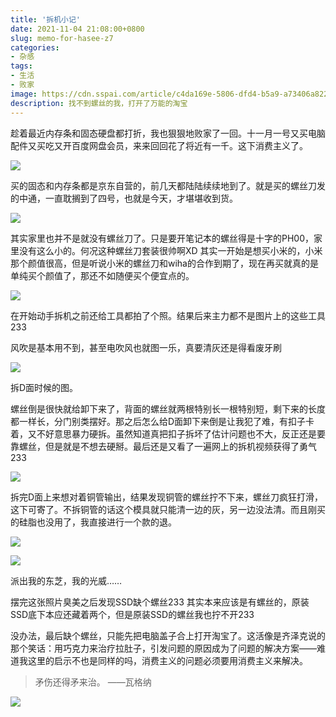```yaml
---
title: '拆机小记'
date: 2021-11-04 21:08:00+0800
slug: memo-for-hasee-z7
categories:
- 杂感
tags:
- 生活
- 败家
image: https://cdn.sspai.com/article/c4da169e-5806-dfd4-b5a9-a73406a822ba.jpg?imageMogr2/auto-orient/quality/95/thumbnail/!1420x708r/gravity/Center/crop/1420x708/interlace/1
description: 找不到螺丝的我，打开了万能的淘宝
---
```


趁着最近内存条和固态硬盘都打折，我也狠狠地败家了一回。十一月一号又买电脑配件又买吃又开百度网盘会员，来来回回花了将近有一千。这下消费主义了。

![](https://raw.githubusercontent.com/yuukoamamiya/pic/master/20211104213308.jpg)

买的固态和内存条都是京东自营的，前几天都陆陆续续地到了。就是买的螺丝刀发的中通，一直耽搁到了四号，也就是今天，才堪堪收到货。

![](https://raw.githubusercontent.com/yuukoamamiya/pic/master/20211104214101.webp)

其实家里也并不是就没有螺丝刀了。只是要开笔记本的螺丝得是十字的PH00，家里没有这么小的。何况这种螺丝刀套装很帅啊XD 其实一开始是想买小米的，小米那个颜值很高，但是听说小米的螺丝刀和wiha的合作到期了，现在再买就真的是单纯买个颜值了，那还不如随便买个便宜点的。

![](https://raw.githubusercontent.com/yuukoamamiya/pic/master/20211104214651.webp)

在开始动手拆机之前还给工具都拍了个照。结果后来主力都不是图片上的这些工具233

风吹是基本用不到，甚至电吹风也就图一乐，真要清灰还是得看废牙刷

![](https://raw.githubusercontent.com/yuukoamamiya/pic/master/20211104214640.webp)

拆D面时候的图。

螺丝倒是很快就给卸下来了，背面的螺丝就两根特别长一根特别短，剩下来的长度都一样长，分门别类摆好。那之后怎么给D面卸下来倒是让我犯了难，有扣子卡着，又不好意思暴力硬拆。虽然知道真把扣子拆坏了估计问题也不大，反正还是要靠螺丝，但是就是不想去硬掰。最后还是又看了一遍网上的拆机视频获得了勇气233

![](https://raw.githubusercontent.com/yuukoamamiya/pic/master/20211104215959.webp)

拆完D面上来想对着铜管输出，结果发现铜管的螺丝拧不下来，螺丝刀疯狂打滑，这下可寄了。不拆铜管的话这个模具就只能清一边的灰，另一边没法清。而且刚买的硅脂也没用了，我直接进行一个款的退。

![](https://raw.githubusercontent.com/yuukoamamiya/pic/master/20211104225322.webp)

![](https://raw.githubusercontent.com/yuukoamamiya/pic/master/20211104220647.webp)

派出我的东芝，我的光威……

摆完这张照片臭美之后发现SSD缺个螺丝233 其实本来应该是有螺丝的，原装SSD底下本应还藏着两个，但是原装SSD的螺丝我也拧不开233

没办法，最后缺个螺丝，只能先把电脑盖子合上打开淘宝了。这活像是齐泽克说的那个笑话：用巧克力来治疗拉肚子，引发问题的原因成为了问题的解决方案——难道我这里的启示不也是同样的吗，消费主义的问题必须要用消费主义来解决。

> 矛伤还得矛来治。		——瓦格纳

![](https://raw.githubusercontent.com/yuukoamamiya/pic/master/20211104213308.jpg)
